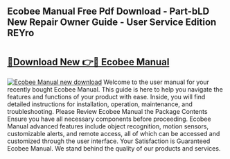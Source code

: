 ## Ecobee Manual Free Pdf Download - Part-bLD New Repair Owner Guide - User Service Edition REYro

# <h2><a href="http://bc25185.oget.top/?id=Ecobee+Manual">🔗Download New 👉🔴 Ecobee Manual</a></h2>

[![Ecobee Manual new download](https://i.imgur.com/5g1atiW.png)](http://bc25185.oget.top/?id=Ecobee+Manual)
Welcome to the user manual for your recently bought Ecobee Manual. This guide is here to help you navigate the features and functions of your product with ease. Inside, you will find detailed instructions for installation, operation, maintenance, and troubleshooting. Please Review Ecobee Manual the Package Contents Ensure you have all necessary components before proceeding. Ecobee Manual advanced features include object recognition, motion sensors, customizable alerts, and remote access, all of which can be accessed and customized through the user interface. Your Satisfaction is Guaranteed Ecobee Manual. We stand behind the quality of our products and services.
